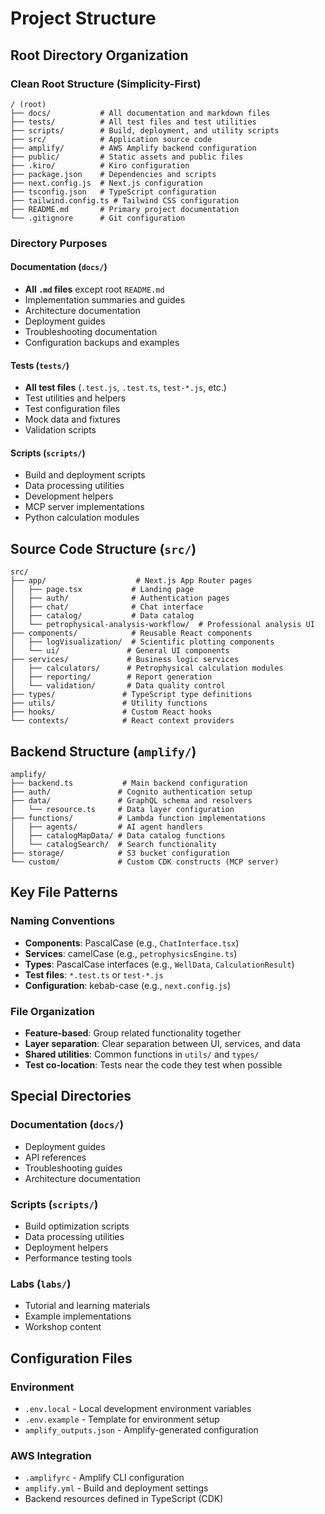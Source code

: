 # Project Structure

## Root Directory Organization

### Clean Root Structure (Simplicity-First)
```
/ (root)
├── docs/           # All documentation and markdown files
├── tests/          # All test files and test utilities  
├── scripts/        # Build, deployment, and utility scripts
├── src/            # Application source code
├── amplify/        # AWS Amplify backend configuration
├── public/         # Static assets and public files
├── .kiro/          # Kiro configuration
├── package.json    # Dependencies and scripts
├── next.config.js  # Next.js configuration
├── tsconfig.json   # TypeScript configuration
├── tailwind.config.ts # Tailwind CSS configuration
├── README.md       # Primary project documentation
└── .gitignore      # Git configuration
```

### Directory Purposes

#### Documentation (`docs/`)
- **All `.md` files** except root `README.md`
- Implementation summaries and guides
- Architecture documentation
- Deployment guides
- Troubleshooting documentation
- Configuration backups and examples

#### Tests (`tests/`)
- **All test files** (`.test.js`, `.test.ts`, `test-*.js`, etc.)
- Test utilities and helpers
- Test configuration files
- Mock data and fixtures
- Validation scripts

#### Scripts (`scripts/`)
- Build and deployment scripts
- Data processing utilities
- Development helpers
- MCP server implementations
- Python calculation modules

## Source Code Structure (`src/`)

```
src/
├── app/                    # Next.js App Router pages
│   ├── page.tsx           # Landing page
│   ├── auth/              # Authentication pages
│   ├── chat/              # Chat interface
│   ├── catalog/           # Data catalog
│   └── petrophysical-analysis-workflow/  # Professional analysis UI
├── components/            # Reusable React components
│   ├── logVisualization/  # Scientific plotting components
│   └── ui/               # General UI components
├── services/             # Business logic services
│   ├── calculators/      # Petrophysical calculation modules
│   ├── reporting/        # Report generation
│   └── validation/       # Data quality control
├── types/               # TypeScript type definitions
├── utils/               # Utility functions
├── hooks/               # Custom React hooks
└── contexts/            # React context providers
```

## Backend Structure (`amplify/`)

```
amplify/
├── backend.ts           # Main backend configuration
├── auth/               # Cognito authentication setup
├── data/               # GraphQL schema and resolvers
│   └── resource.ts     # Data layer configuration
├── functions/          # Lambda function implementations
│   ├── agents/         # AI agent handlers
│   ├── catalogMapData/ # Data catalog functions
│   └── catalogSearch/  # Search functionality
├── storage/            # S3 bucket configuration
└── custom/             # Custom CDK constructs (MCP server)
```

## Key File Patterns

### Naming Conventions
- **Components**: PascalCase (e.g., `ChatInterface.tsx`)
- **Services**: camelCase (e.g., `petrophysicsEngine.ts`)
- **Types**: PascalCase interfaces (e.g., `WellData`, `CalculationResult`)
- **Test files**: `*.test.ts` or `test-*.js`
- **Configuration**: kebab-case (e.g., `next.config.js`)

### File Organization
- **Feature-based**: Group related functionality together
- **Layer separation**: Clear separation between UI, services, and data
- **Shared utilities**: Common functions in `utils/` and `types/`
- **Test co-location**: Tests near the code they test when possible

## Special Directories

### Documentation (`docs/`)
- Deployment guides
- API references
- Troubleshooting guides
- Architecture documentation

### Scripts (`scripts/`)
- Build optimization scripts
- Data processing utilities
- Deployment helpers
- Performance testing tools

### Labs (`labs/`)
- Tutorial and learning materials
- Example implementations
- Workshop content

## Configuration Files

### Environment
- `.env.local` - Local development environment variables
- `.env.example` - Template for environment setup
- `amplify_outputs.json` - Amplify-generated configuration

### AWS Integration
- `.amplifyrc` - Amplify CLI configuration
- `amplify.yml` - Build and deployment settings
- Backend resources defined in TypeScript (CDK)
